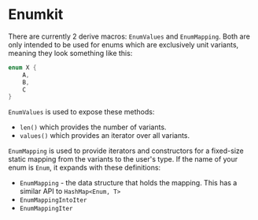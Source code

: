 # Enumkit

There are currently 2 derive macros: `EnumValues` and `EnumMapping`.
Both are only intended to be used for enums which are exclusively unit variants, meaning they look something
like this:

```rust
enum X {
    A,
    B,
    C
}
```

`EnumValues` is used to expose these methods:
- `len()` which provides the number of variants.
- `values()` which provides an iterator over all variants.

`EnumMapping` is used to provide iterators and constructors for a fixed-size static mapping from the variants
to the user's type. If the name of your enum is `Enum`, it expands with these definitions:
- `EnumMapping` - the data structure that holds the mapping. This has a similar API to `HashMap<Enum, T>`
- `EnumMappingIntoIter`
- `EnumMappingIter`